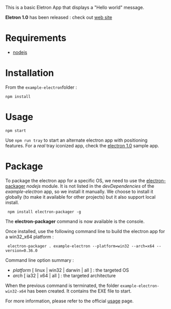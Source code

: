 This is a basic Eletron App that displays a "Hello world" message.

**Eletron 1.0** has been released : check out [web site](http://electron.atom.io/)

# Requirements

- [nodejs](https://nodejs.org/en/)

# Installation
From the `example-electron`folder :

    npm install

# Usage

	npm start

Use `npm run tray` to start an alternate electron app with positioning features. For a *real* tray iconized
app, check the [electron 1.0](http://electron.atom.io/) sample app.

# Package
To package the electron app for a specific OS, we need to use the [electron-packager](https://github.com/maxogden/electron-packager)
 *nodejs* module. It is not listed in the *devDependencies* of the *example-electron* app, so we install it manually. We choose to
 install it globally (to make it available for other projects) but it also support local install.

	 npm install electron-packager -g

The **electron-packager** command is now available is the console.

Once installed, use the following command line to build the electron app for a win32_x64 platform :

	 electron-packager . example-electron --platform=win32 --arch=x64 --version=0.36.0

Command line option summary :

- *platform* [ linux | win32 | darwin | all ] : the targeted OS
- *arch* [ ia32 | x64 | all ] : the targeted architecture

When the previous command is terminated, the folder `example-electron-win32-x64` has been created. It contains the EXE file to
start.

For more information, please refer to the official [usage](https://github.com/maxogden/electron-packager#usage) page.
